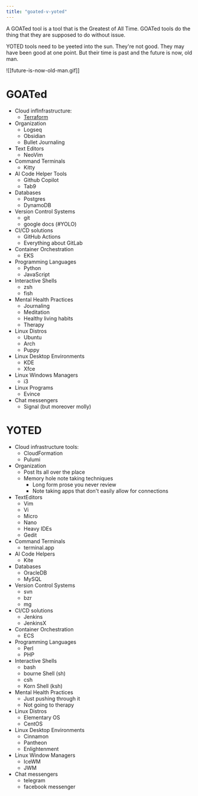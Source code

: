 ```yaml
---
title: "goated-v-yoted"
---
```

A GOATed tool is a tool that is the Greatest of All Time. GOATed tools do the thing that they are supposed to do without issue.

YOTED tools need to be yeeted into the sun. They're not good. They may have been good at one point. But their time is past and the future is now, old man.

![[future-is-now-old-man.gif]]

# GOATed

- Cloud infInfrastructure:
	- [Terraform](https://www.terraform.io/)
 - Organization
	 - Logseq
	 - Obsidian
	 - Bullet Journaling
- Text Editors
	- NeoVim
- Command Terminals
	- Kitty
- AI Code Helper Tools
	- Github Copilot
	- Tab9
- Databases
	- Postgres
	- DynamoDB
- Version Control Systems
	- git
	- google docs (#YOLO)
- CI/CD solutions
	- GitHub Actions
	- Everything about GitLab
- Container Orchestration
	- EKS
- Programming Languages
	- Python
	- JavaScript
- Interactive Shells
	- zsh
	- fish
- Mental Health Practices
	- Journaling
	- Meditation
	- Healthy living habits
	- Therapy
- Linux Distros
	- Ubuntu
	- Arch
	- Puppy
- Linux Desktop Environments
	- KDE
	- Xfce
- Linux Windows Managers
	- i3
- Linux Programs
	- Evince
- Chat messengers
	 - Signal (but moreover molly)

# YOTED

- Cloud infrastructure tools:
	- CloudFormation
	- Pulumi
- Organization
	- Post Its all over the place
	- Memory hole note taking techniques
		- Long form prose you never review
		- Note taking apps that don't easily allow for connections
- TextEditors
	- Vim
	- Vi
	- Micro
	- Nano
	- Heavy IDEs
	- Gedit
- Command Terminals
	- terminal.app
- AI Code Helpers
	- Kite
- Databases
	- OracleDB
	- MySQL
- Version Control Systems
	 - svn
	 - bzr
	 - mg
- CI/CD solutions
	- Jenkins
	- JenkinsX
- Container Orchestration
	- ECS
- Programming Languages
	- Perl
	- PHP
- Interactive Shells
	- bash
	- bourne Shell (sh)
	- csh
	- Korn Shell (ksh)
- Mental Health Practices
	- Just pushing through it
	- Not going to therapy
- Linux Distros
	- Elementary OS
	- CentOS
- Linux Desktop Environments
	- Cinnamon
	- Pantheon
	- Enlightenment
- Linux Window Managers
	- IceWM
	- JWM
- Chat messengers
	- telegram
	- facebook messenger